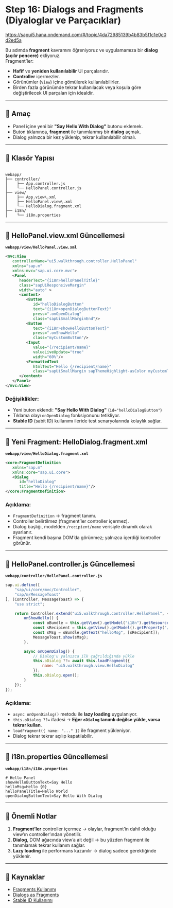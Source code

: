 # Step 16: Dialogs and Fragments (Diyaloglar ve Parçacıklar)

https://sapui5.hana.ondemand.com/#/topic/4da72985139b4b83b5f1c1e0c0d2ed5a

Bu adımda **fragment** kavramını öğreniyoruz ve uygulamamıza bir **dialog (açılır pencere)** ekliyoruz.  
Fragment’ler:
- **Hafif** ve **yeniden kullanılabilir** UI parçalarıdır.
- **Controller** içermezler.
- Görünümler (`View`) içine gömülerek kullanılabilirler.
- Birden fazla görünümde tekrar kullanılacak veya koşula göre değiştirilecek UI parçaları için idealdir.

---

## 🎯 Amaç
- Panel içine yeni bir **"Say Hello With Dialog"** butonu eklemek.
- Buton tıklanınca, **fragment** ile tanımlanmış bir **dialog** açmak.
- Dialog yalnızca bir kez yüklenip, tekrar kullanılabilir olmalı.

---

## 📂 Klasör Yapısı
```

webapp/
├── controller/
│    ├── App.controller.js
│    └── HelloPanel.controller.js
├── view/
│    ├── App.view\.xml
│    ├── HelloPanel.view\.xml
│    └── HelloDialog.fragment.xml
├── i18n/
│    └── i18n.properties

````

---

## 📄 HelloPanel.view.xml Güncellemesi
**`webapp/view/HelloPanel.view.xml`**
```xml
<mvc:View
   controllerName="ui5.walkthrough.controller.HelloPanel"
   xmlns="sap.m"
   xmlns:mvc="sap.ui.core.mvc">
   <Panel
      headerText="{i18n>helloPanelTitle}"
      class="sapUiResponsiveMargin"
      width="auto" >
      <content>
         <Button
            id="helloDialogButton"
            text="{i18n>openDialogButtonText}"
            press=".onOpenDialog"
            class="sapUiSmallMarginEnd"/>
         <Button
            text="{i18n>showHelloButtonText}"
            press=".onShowHello"
            class="myCustomButton"/>
         <Input
            value="{/recipient/name}"
            valueLiveUpdate="true"
            width="60%"/>
         <FormattedText
            htmlText="Hello {/recipient/name}"
            class="sapUiSmallMargin sapThemeHighlight-asColor myCustomText"/>
      </content>
   </Panel>
</mvc:View>
````

### Değişiklikler:

* Yeni buton eklendi: **"Say Hello With Dialog"** (`id="helloDialogButton"`)
* Tıklama olayı `onOpenDialog` fonksiyonunu tetikliyor.
* **Stable ID** (sabit ID) kullanımı ileride test senaryolarında kolaylık sağlar.

---

## 📄 Yeni Fragment: HelloDialog.fragment.xml

**`webapp/view/HelloDialog.fragment.xml`**

```xml
<core:FragmentDefinition
   xmlns="sap.m"
   xmlns:core="sap.ui.core">
   <Dialog
      id="helloDialog"
      title="Hello {/recipient/name}"/>
</core:FragmentDefinition>
```

### Açıklama:

* `FragmentDefinition` → fragment tanımı.
* Controller belirtilmez (fragment’ler controller içermez).
* Dialog başlığı, modelden `/recipient/name` verisiyle dinamik olarak ayarlanır.
* Fragment kendi başına DOM’da görünmez; yalnızca içerdiği kontroller görünür.

---

## 📄 HelloPanel.controller.js Güncellemesi

**`webapp/controller/HelloPanel.controller.js`**

```javascript
sap.ui.define([
    "sap/ui/core/mvc/Controller",
    "sap/m/MessageToast"
], (Controller, MessageToast) => {
    "use strict";

    return Controller.extend("ui5.walkthrough.controller.HelloPanel", {
        onShowHello() {
            const oBundle = this.getView().getModel("i18n").getResourceBundle();
            const sRecipient = this.getView().getModel().getProperty("/recipient/name");
            const sMsg = oBundle.getText("helloMsg", [sRecipient]);
            MessageToast.show(sMsg);
        },

        async onOpenDialog() {
            // Dialog'u yalnızca ilk çağrıldığında yükle
            this.oDialog ??= await this.loadFragment({
                name: "ui5.walkthrough.view.HelloDialog"
            });
            this.oDialog.open();
        }
    });
});
```

### Açıklama:

* `async onOpenDialog()` metodu ile **lazy loading** uygulanıyor.
* `this.oDialog ??=` ifadesi → **Eğer `oDialog` tanımlı değilse yükle, varsa tekrar kullan**.
* `loadFragment({ name: "..." })` ile fragment yükleniyor.
* Dialog tekrar tekrar açılıp kapatılabilir.

---

## 📄 i18n.properties Güncellemesi

**`webapp/i18n/i18n.properties`**

```properties
# Hello Panel
showHelloButtonText=Say Hello
helloMsg=Hello {0}
helloPanelTitle=Hello World
openDialogButtonText=Say Hello With Dialog
```

---

## 📌 Önemli Notlar

1. **Fragment’ler** controller içermez → olaylar, fragment’in dahil olduğu view’ın controller’ından yönetilir.
2. **Dialog**, DOM ağacında view’a ait değil → bu yüzden fragment ile tanımlamak tekrar kullanım sağlar.
3. **Lazy loading** ile performans kazanılır → dialog sadece gerektiğinde yüklenir.

---


## 🔗 Kaynaklar

* [Fragments Kullanımı](https://ui5.sap.com/#/topic/b3d8f0d42e0d4c3c9fd0a004b50f9d8d)
* [Dialogs as Fragments](https://ui5.sap.com/#/topic/58c6e8b1b64f4169a97d8b2aef8b2bb0)
* [Stable ID Kullanımı](https://ui5.sap.com/#/topic/2d3f10e03085463b8734bfc41ac08e13)

```

